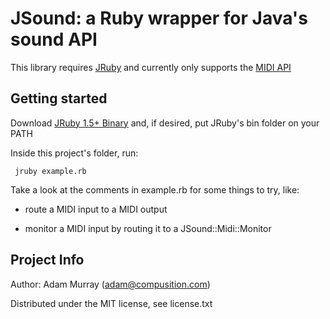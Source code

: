 JSound: a Ruby wrapper for Java's sound API
===========================================

This library requires [JRuby](http://jruby.org)
and currently only supports the [MIDI API](http://java.sun.com/j2se/1.5.0/docs/api/javax/sound/midi/package-summary.html)


Getting started
---------------

Download [JRuby 1.5+ Binary](http://jruby.org/download) and, if desired, put JRuby's bin folder on your PATH

Inside this project's folder, run:

     jruby example.rb
     
Take a look at the comments in example.rb for some things to try, like:

* route a MIDI input to a MIDI output

* monitor a MIDI input by routing it to a JSound::Midi::Monitor


Project Info
------------

Author: Adam Murray (adam@compusition.com)

Distributed under the MIT license, see license.txt